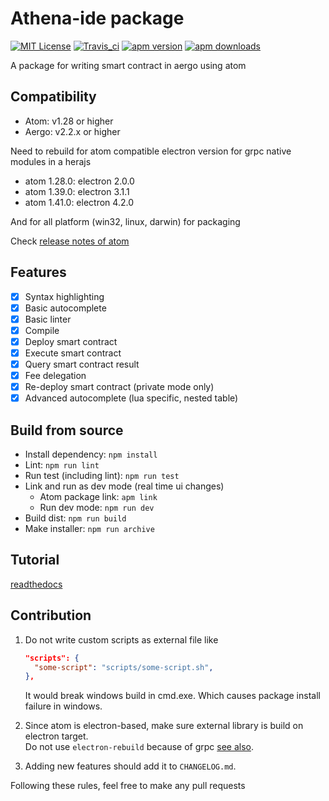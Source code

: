 # Athena-ide package

[![MIT License](https://img.shields.io/badge/license-MIT-blue.svg)](https://opensource.org/licenses/MIT)
[![Travis_ci](https://travis-ci.org/aergoio/athena-ide-atom.svg?branch=develop)](https://travis-ci.org/aergoio/athena-ide-atom/)
[![apm version](https://img.shields.io/apm/v/athena-ide-atom.svg)](https://atom.io/packages/athena-ide-atom)
[![apm downloads](https://img.shields.io/apm/dm/athena-ide-atom.svg)](https://atom.io/packages/athena-ide-atom)

A package for writing smart contract in aergo using atom

## Compatibility

- Atom: v1.28 or higher
- Aergo: v2.2.x or higher

Need to rebuild for atom compatible electron version for grpc native modules in a herajs

- atom 1.28.0: electron 2.0.0
- atom 1.39.0: electron 3.1.1
- atom 1.41.0: electron 4.2.0

And for all platform (win32, linux, darwin) for packaging

Check [release notes of atom](https://github.com/atom/atom/releases)

## Features

- [X] Syntax highlighting
- [X] Basic autocomplete
- [X] Basic linter
- [X] Compile
- [X] Deploy smart contract
- [X] Execute smart contract
- [X] Query smart contract result
- [X] Fee delegation
- [X] Re-deploy smart contract (private mode only)
- [X] Advanced autocomplete (lua specific, nested table)

## Build from source

- Install dependency: `npm install`
- Lint: `npm run lint`
- Run test (including lint): `npm run test`
- Link and run as dev mode (real time ui changes)
  - Atom package link: `apm link`
  - Run dev mode: `npm run dev`
- Build dist: `npm run build`
- Make installer: `npm run archive`

## Tutorial

[readthedocs](https://athena-ide-atom.readthedocs.io/)

## Contribution

1. Do not write custom scripts as external file like

   ```json
   "scripts": {
     "some-script": "scripts/some-script.sh",
   },
   ```

   It would break windows build in cmd.exe. Which causes package install failure in windows.

2. Since atom is electron-based, make sure external library is build on electron target.\
   Do not use `electron-rebuild` because of grpc [see also](https://www.npmjs.com/package/grpc#about-electron).

3. Adding new features should add it to `CHANGELOG.md`.

Following these rules, feel free to make any pull requests

